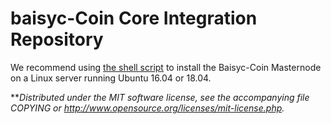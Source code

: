 baisyc-Coin Core Integration Repository
======================================


We recommend using [the shell script](https://github.com/baisyc-Coin/bysc-Install) to install the Baisyc-Coin Masternode on a Linux server running Ubuntu 16.04 or 18.04.


**_Distributed under the MIT software license, see the accompanying file COPYING or http://www.opensource.org/licenses/mit-license.php._

